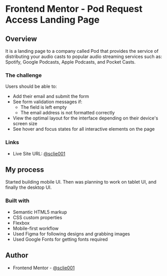 # Frontend Mentor - Pod Request Access Landing Page
 
 ## Overview
 It is a landing page to a company called Pod that provides the service of distributing your audio casts to popular audio streaming services such as: Spotify, Google Podcasts, Apple Podcasts, and Pocket Casts.

 ### The challenge

Users should be able to:

- Add their email and submit the form
- See form validation messages if:
  - The field is left empty
  - The email address is not formatted correctly
- View the optimal layout for the interface depending on their device's screen size
- See hover and focus states for all interactive elements on the page

### Links

- Live Site URL: [@sclie001](https://sclie001.github.io/WWC-FrontEndMentor/pod-request-access-landing-page-main/)

## My process
Started building mobile UI. Then was planning to work on tablet UI, and finally the desktop UI.

### Built with

- Semantic HTML5 markup
- CSS custom properties
- Flexbox
- Mobile-first workflow
- Used Figma for following designs and grabbing images
- Used Google Fonts for getting fonts required

## Author
- Frontend Mentor - [@sclie001](https://www.frontendmentor.io/profile/sclie001)
